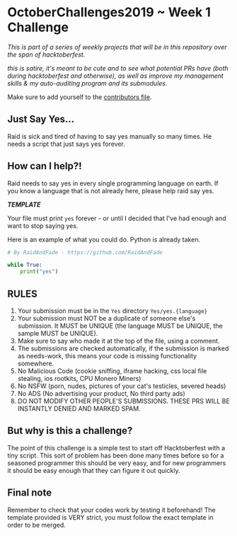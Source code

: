 # OctoberChallenges2019 ~ Week 1 Challenge

*This is part of a series of weekly projects that will be in this repository over the span of hacktoberfest.*

*this is satire, it's meant to be cute and to see what potential PRs have (both during hacktoberfest and otherwise), as well as improve my management skills & my auto-auditing program and its submodules.*


Make sure to add yourself to the [contributors file](https://github.com/RaidAndFade/OctoberChallenges2019/blob/master/contributors.md).

## Just Say Yes...

Raid is sick and tired of having to say yes manually so many times. He needs a script that just says yes forever. 

## How can I help?!

Raid needs to say yes in every single programming language on earth. If you know a language that is not already here, please help raid say yes.

***TEMPLATE***

Your file must print ``yes`` forever - or until I decided that I've had enough and want to stop saying yes.

Here is an example of what you could do. Python is already taken.

```python
# By RaidAndFade - https://github.com/RaidAndFade

while True:
    print("yes")
```

## RULES 

1. Your submission must be in the `Yes` directory `Yes/yes.{language}`
2. Your submission must NOT be a duplicate of someone else's submission. It MUST be UNIQUE (the language MUST be UNIQUE, the sample MUST be UNIQUE).
3. Make sure to say who made it at the top of the file, using a comment.
4. The submissions are checked automatically, if the submission is marked as needs-work, this means your code is missing functionality somewhere.
5. No Malicious Code (cookie sniffing, iframe hacking, css local file stealing, ios rootkits, CPU Monero Miners)
6. No NSFW (porn, nudes, pictures of your cat's testicles, severed heads)
7. No ADS (No advertising your product, No third party ads)
8. DO NOT MODIFY OTHER PEOPLE'S SUBMISSIONS. THESE PRS WILL BE INSTANTLY DENIED AND MARKED SPAM.

## But why is this a challenge?

The point of this challenge is a simple test to start off Hacktoberfest with a tiny script. This sort of problem has been done many times before so for a seasoned programmer this should be very easy, and for new programmers it should be easy enough that they can figure it out quickly.

## Final note

Remember to check that your codes work by testing it beforehand! The template provided is VERY strict, you must follow the exact template in order to be merged.
